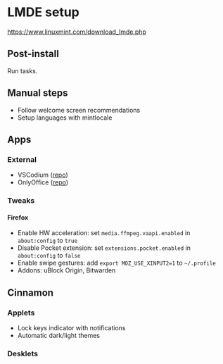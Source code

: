 # LMDE setup
https://www.linuxmint.com/download_lmde.php

## Post-install
Run tasks.

## Manual steps
- Follow welcome screen recommendations
- Setup languages with mintlocale

## Apps
### External
- VSCodium ([repo](https://vscodium.com/#install-on-debian-ubuntu-deb-package))
- OnlyOffice ([repo](https://helpcenter.onlyoffice.com/installation/desktop-install-ubuntu.aspx))

### Tweaks
#### Firefox
- Enable HW acceleration: set `media.ffmpeg.vaapi.enabled` in `about:config` to `true`
- Disable Pocket extension: set `extensions.pocket.enabled` in `about:config` to `false`
- Enable swipe gestures: add `export MOZ_USE_XINPUT2=1` to `~/.profile`
- Addons: uBlock Origin, Bitwarden

## Cinnamon
### Applets
- Lock keys indicator with notifications
- Automatic dark/light themes

### Desklets


